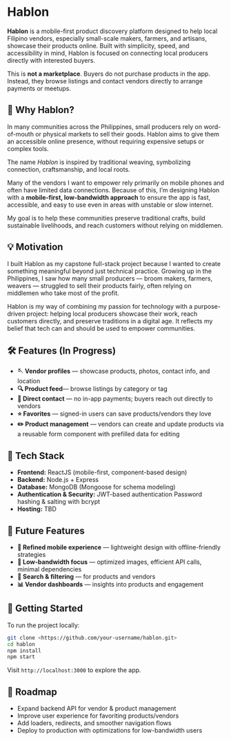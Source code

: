 # Hablon

**Hablon** is a mobile-first product discovery platform designed to help local Filipino vendors, especially small-scale makers, farmers, and artisans, showcase their products online. Built with simplicity, speed, and accessibility in mind, Hablon is focused on connecting local producers directly with interested buyers.

This is **not a marketplace**. Buyers do not purchase products in the app. Instead, they browse listings and contact vendors directly to arrange payments or meetups.

## 🎯 Why Hablon?

In many communities across the Philippines, small producers rely on word-of-mouth or physical markets to sell their goods. Hablon aims to give them an accessible online presence, without requiring expensive setups or complex tools.

The name _Hablon_ is inspired by traditional weaving, symbolizing connection, craftsmanship, and local roots.

Many of the vendors I want to empower rely primarily on mobile phones and often have limited data connections. Because of this, I’m designing Hablon with a **mobile-first, low-bandwidth approach** to ensure the app is fast, accessible, and easy to use even in areas with unstable or slow internet.

My goal is to help these communities preserve traditional crafts, build sustainable livelihoods, and reach customers without relying on middlemen.

## 💡 Motivation

I built Hablon as my capstone full-stack project because I wanted to create something meaningful beyond just technical practice. Growing up in the Philippines, I saw how many small producers — broom makers, farmers, weavers — struggled to sell their products fairly, often relying on middlemen who take most of the profit.

Hablon is my way of combining my passion for technology with a purpose-driven project: helping local producers showcase their work, reach customers directly, and preserve traditions in a digital age. It reflects my belief that tech can and should be used to empower communities.

## 🛠️ Features (In Progress)

- **🪡 Vendor profiles** — showcase products, photos, contact info, and location
- **🔍 Product feed**— browse listings by category or tag
- **💬 Direct contact** — no in-app payments; buyers reach out directly to vendors
- **⭐ Favorites** — signed-in users can save products/vendors they love
- **✏️ Product management** — vendors can create and update products via a reusable form component with prefilled data for editing

## 🔧 Tech Stack

- **Frontend:** ReactJS (mobile-first, component-based design)
- **Backend:** Node.js + Express
- **Database:** MongoDB (Mongoose for schema modeling)
- **Authentication & Security:**
  JWT-based authentication
  Password hashing & salting with bcrypt
- **Hosting:** TBD

## 🔮 Future Features

- **📱 Refined mobile experience** — lightweight design with offline-friendly strategies
- **🌱 Low-bandwidth focus** — optimized images, efficient API calls, minimal dependencies
- **🔎 Search & filtering** — for products and vendors
- **📊 Vendor dashboards** — insights into products and engagement

## 🚀 Getting Started

To run the project locally:

```bash
git clone <https://github.com/your-username/hablon.git>
cd hablon
npm install
npm start

```

Visit `http://localhost:3000` to explore the app.

## 🚧 Roadmap

- Expand backend API for vendor & product management
- Improve user experience for favoriting products/vendors
- Add loaders, redirects, and smoother navigation flows
- Deploy to production with optimizations for low-bandwidth users
